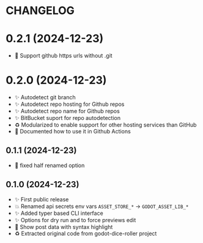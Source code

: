 # CHANGELOG

# 0.2.1 (2024-12-23)

- 🐛 Support github https urls without .git

# 0.2.0 (2024-12-23)

- ✨ Autodetect git branch
- ✨ Autodetect repo hosting for Github repos
- ✨ Autodetect repo name for Github repos
- ✨ BitBucket suport for repo autodetection
- ♻️ Modularized to enable support for other hosting services than GitHub
- 📝 Documented how to use it in Github Actions

## 0.1.1 (2024-12-23)

- 🐛 fixed half renamed option

## 0.1.0 (2024-12-23)

- ✨ First public release
- 💥 Renamed api secrets env vars `ASSET_STORE_*` -> `GODOT_ASSET_LIB_*`
- ✨ Added typer based CLI interface
- ✨ Options for dry run and to force previews edit
- 💄 Show post data with syntax highlight
- ♻️ Extracted original code from godot-dice-roller project

